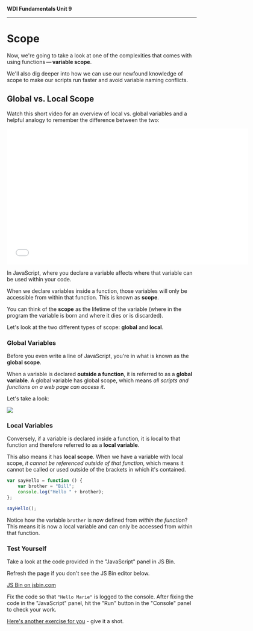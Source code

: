 **WDI Fundamentals Unit 9**

---

# Scope

Now, we're going to take a look at one of the complexities that comes with using functions — **variable scope**.

We'll also dig deeper into how we can use our newfound knowledge of scope to make our scripts run faster and avoid variable naming conflicts.

## Global vs. Local Scope
Watch this short video for an overview of local vs. global variables and a helpful analogy to remember the difference between the two:

<iframe src="//fast.wistia.net/embed/iframe/bffc1s0pkf?seo=false" title="Wistia video player" allowtransparency="true" frameborder="0" scrolling="no" class="wistia_embed" name="wistia_embed" allowfullscreen mozallowfullscreen webkitallowfullscreen oallowfullscreen msallowfullscreen width="640" height="360"></iframe>

In JavaScript, where you declare a variable affects where that variable can be used within your code.

When we declare variables inside a function, those variables will only be accessible from within that function. This is known as **scope**.

You can think of the **scope** as the lifetime of the variable (where in the program the variable is born and where it dies or is discarded).

Let's look at the two different types of scope: **global** and **local**.

### Global Variables
Before you even write a line of JavaScript, you're in what is known as the **global scope**.

When a variable is declared **outside a function**, it is referred to as a **global variable**. A global variable has global scope, which means _all scripts and functions on a web page can access it_.

Let's take a look:

![](http://circuits-assets.generalassemb.ly/prod/asset/5015/Slide-7-Annotated.svg)

### Local Variables
Conversely, if a variable is declared inside a function, it is local to that function and therefore referred to as a **local variable**.

This also means it has **local scope**. When we have a variable with local scope, _it cannot be referenced outside of that function_, which means it cannot be called or used outside of the brackets in which it's contained.

```js
var sayHello = function () {
	var brother = "Bill";
	console.log("Hello " + brother);
};

sayHello();

```

Notice how the variable `brother` is now defined from _within the function_?  
This means it is now a local variable and can only be accessed from within that function.

### Test Yourself

Take a look at the code provided in the "JavaScript" panel in JS Bin.

Refresh the page if you don't see the JS Bin editor below.

<a class="jsbin-embed" href="http://jsbin.com/yecuja/embed?js,console">JS Bin on jsbin.com</a><script src="https://static.jsbin.com/js/embed.min.js?3.40.3"></script>

Fix the code so that `"Hello Marie"` is logged to the console. After fixing the code in the "JavaScript" panel, hit the "Run" button in the "Console" panel to check your work.

[Here's another exercise for you](scope-exercise.md) - give it a shot.
